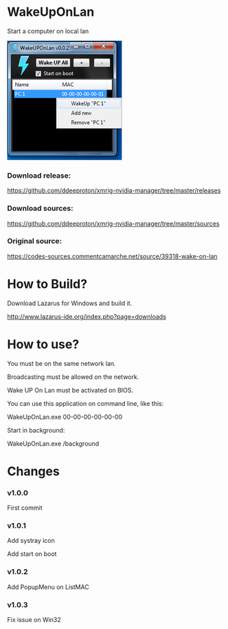 # WakeUpOnLan
Start a computer on local lan

![](preview.png)

### Download release:

https://github.com/ddeeproton/xmrig-nvidia-manager/tree/master/releases

### Download sources:

https://github.com/ddeeproton/xmrig-nvidia-manager/tree/master/sources

### Original source: 

https://codes-sources.commentcamarche.net/source/39318-wake-on-lan

# How to Build?

Download Lazarus for Windows and build it. 

http://www.lazarus-ide.org/index.php?page=downloads

# How to use?

You must be on the same network lan. 

Broadcasting must be allowed on the network.

Wake UP On Lan must be activated on BIOS.

You can use this application on command line, like this:

WakeUpOnLan.exe 00-00-00-00-00-00

Start in background:

WakeUpOnLan.exe /background

# Changes

### v1.0.0 

First commit

### v1.0.1

Add systray icon

Add start on boot

### v1.0.2

Add PopupMenu on ListMAC

### v1.0.3

Fix issue on Win32
